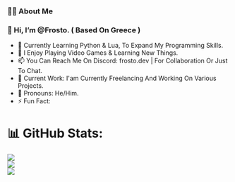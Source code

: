 ### 👨‍💻 About Me

### 👋 Hi, I’m @Frosto. ( Based On Greece )

- 🌱 Currently Learning Python & Lua, To Expand My Programming Skills.
- 👀 I Enjoy Playing Video Games & Learning New Things.
- 📫 You Can Reach Me On Discord: frosto.dev | For Collaboration Or Just To Chat.
- 💼 Current Work: I'am Currently Freelancing And Working On Various Projects.
- 👤 Pronouns: He/Him.
- ⚡ Fun Fact:

# 📊 GitHub Stats:
![](https://github-readme-stats.vercel.app/api?username=FrxstyDev&theme=radical&hide_border=true&include_all_commits=true&count_private=true)<br/>
![](https://github-readme-streak-stats.herokuapp.com/?user=FrxstyDev&theme=radical&hide_border=true)<br/>
![](https://github-readme-stats.vercel.app/api/top-langs/?username=FrxstyDev&theme=radical&hide_border=true&include_all_commits=true&count_private=true&layout=compact)
